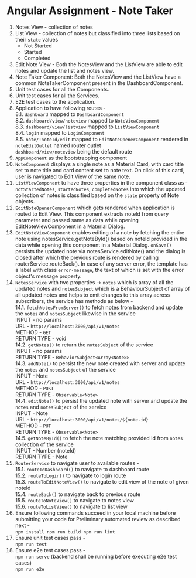 # Angular Assignment - Note Taker

1. Notes View - collection of notes  
2. List View - collection of notes but classified into three lists based on their `state` values  
	- Not Started  
	- Started  
	- Completed  
3. Edit Note View - Both the NotesView and the ListView are able to edit notes and update the list and notes view.  
4. Note Taker Component: Both the NotesView and the ListView have a common NoteTakerComponent present in the DashboardComponent.  
5. Unit test cases for all the Components.  
6. Unit test cases for all the Services.  
7. E2E test cases to the application.    
8. Application to have following routes -  
	8.1. `dashboard` mapped to `DashboardComponent`  
	8.2. `dashboard/view/noteview` mapped to `NoteViewComponent`  
	8.3. `dashboard/view/listview` mapped to `ListViewComponent`  
	8.4. `login` mapped to `LoginComponent`  
	8.5. `note/:noteId/edit` mapped to `EditNoteOpenerComponent` rendered in `noteEditOutlet` named router outlet  
	`dashboard/view/noteview` being the default route  
9. `AppComponent` as the bootstrapping component  
10. `NoteComponent` displays a single note as a Material Card, with card title set to note title and card content set to note text. On click of this card, user is navigated to Edit View of the same note.  
11. `ListViewComponent` to have three properties in the component class as - `notStartedNotes`, `startedNotes`, `completedNotes` into which the updated collection of notes is classified based on the `state` property of Note objects.  
12. `EditNoteOpenerComponent` which gets rendered when application is routed to Edit View. This component extracts noteId from query parameter and passed same as data while opening EditNoteViewComponent in a Material Dialog.  
13. `EditNoteViewComponent` enables editing of a note by fetching the entire note using notesService.getNoteById() based on noteId provided in the data while opening this component in a Material Dialog. `onSave()` persists the updated note via notesService.editNote() and the dialog is closed after which the previous route is rendered by calling routerService.routeBack(). In case of any server error, the template has a label with class `error-message`, the text of which is set with the error object's message property.  
14. `NotesService` with two properties -> `notes` which is array of all the updated notes and `notesSubject` which is a BehaviourSubject of array of all updated notes and helps to emit changes to this array across subscribers, the service has methods as below -  
	14.1. `fetchNotesFromServer()` to fetch notes from backend and update the `notes` and `notesSubject` likewise in the service  
		INPUT - no params  
		URL - `http://localhost:3000/api/v1/notes`  
		METHOD - `GET`  
		RETURN TYPE - void  
	14.2. `getNotes()` to return the `notesSubject` of the service  
		INPUT - no params  
		RETURN TYPE - `BehaviorSubject<Array<Note>>`  
	14.3. `addNote()` to persist the new note created with server and update the `notes` and `notesSubject` of the service  
		INPUT - Note  
		URL - `http://localhost:3000/api/v1/notes`  
		METHOD - `POST`  
		RETURN TYPE - `Observable<Note>`  
	14.4. `editNote()` to persist the updated note with server and update the `notes` and `notesSubject` of the service  
		INPUT - Note  
		URL - `http://localhost:3000/api/v1/notes/${note.id}`  
		METHOD - `PUT`  
		RETURN TYPE - `Observable<Note>`  
	14.5. `getNoteById()` to fetch the note matching provided Id from `notes` collection of the service  
		INPUT - Number (noteId)  
		RETURN TYPE - Note  
15. `RouterService` to navigate user to available routes -  
	15.1. `routeToDashboard()` to navigate to dashboard route  
	15.2. `routeToLogin()` to navigate to login route  
	15.3. `routeToEditNoteView()` to navigate to edit view of the note of given noteId  
	15.4. `routeBack()` to navigate back to previous route  
	15.5. `routeToNoteView()` to navigate to notes view  
	15.6. `routeToListView()` to navigate to list view  
16. Ensure following commands succeed in your local machine before submitting your code for Preliminary automated review as described next -  
`npm install
npm run build
npm run lint
`
17. Ensure unit test cases pass -  
`npm run test
`
18. Ensure e2e test cases pass -  
`npm run serve` (backend shall be running before executing e2e test cases)  
`npm run e2e`

